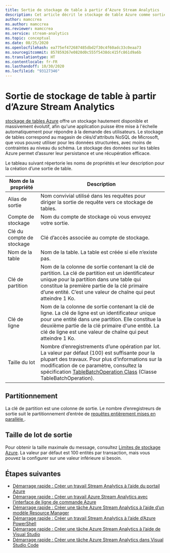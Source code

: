 ```yaml
---
title: Sortie de stockage de table à partir d’Azure Stream Analytics
description: Cet article décrit le stockage de table Azure comme sortie pour Azure Stream Analytics.
author: mamccrea
ms.author: mamccrea
ms.reviewer: mamccrea
ms.service: stream-analytics
ms.topic: conceptual
ms.date: 08/25/2020
ms.openlocfilehash: ea775ef472687485dbd2f30c4f60adc33c0eaa73
ms.sourcegitcommit: 857859267e0820d0c555f5438dc415fc861d9a6b
ms.translationtype: HT
ms.contentlocale: fr-FR
ms.lasthandoff: 10/30/2020
ms.locfileid: "93127346"
---
```

# <a name="table-storage-output-from-azure-stream-analytics"></a>Sortie de stockage de table à partir d’Azure Stream Analytics

[stockage de tables Azure](../storage/common/storage-introduction.md) offre un stockage hautement disponible et massivement évolutif, afin qu'une application puisse être mise à l'échelle automatiquement pour répondre à la demande des utilisateurs. Le stockage de tables correspond au magasin de clés/d'attributs NoSQL de Microsoft, que vous pouvez utiliser pour les données structurées, avec moins de contraintes au niveau du schéma. Le stockage des données sur les tables Azure permet d’assurer leur persistance et une récupération efficace.

Le tableau suivant répertorie les noms de propriétés et leur description pour la création d’une sortie de table.

| Nom de la propriété | Description |
| --- | --- |
| Alias de sortie |Nom convivial utilisé dans les requêtes pour diriger la sortie de requête vers ce stockage de tables. |
| Compte de stockage |Nom du compte de stockage où vous envoyez votre sortie. |
| Clé du compte de stockage |Clé d’accès associée au compte de stockage. |
| Nom de la table |Nom de la table. La table est créée si elle n’existe pas. |
| Clé de partition |Nom de la colonne de sortie contenant la clé de partition. La clé de partition est un identificateur unique pour la partition dans une table qui constitue la première partie de la clé primaire d’une entité. C’est une valeur de chaîne qui peut atteindre 1 Ko. |
| Clé de ligne |Nom de la colonne de sortie contenant la clé de ligne. La clé de ligne est un identificateur unique pour une entité dans une partition. Elle constitue la deuxième partie de la clé primaire d'une entité. La clé de ligne est une valeur de chaîne qui peut atteindre 1 Ko. |
| Taille du lot |Nombre d’enregistrements d’une opération par lot. La valeur par défaut (100) est suffisante pour la plupart des travaux. Pour plus d’informations sur la modification de ce paramètre, consultez la spécification [TableBatchOperation Class](/java/api/com.microsoft.azure.storage.table.tablebatchoperation) (Classe TableBatchOperation). |

## <a name="partitioning"></a>Partitionnement

La clé de partition est une colonne de sortie. Le nombre d’enregistreurs de sortie suit le partitionnement d’entrée de [requêtes entièrement mises en parallèle ](stream-analytics-scale-jobs.md).

## <a name="output-batch-size"></a>Taille de lot de sortie

Pour obtenir la taille maximale du message, consultez [Limites de stockage Azure](../azure-resource-manager/management/azure-subscription-service-limits.md#storage-limits). La valeur par défaut est 100 entités par transaction, mais vous pouvez la configurer sur une valeur inférieure si besoin.

## <a name="next-steps"></a>Étapes suivantes

* [Démarrage rapide : Créer un travail Stream Analytics à l’aide du portail Azure](stream-analytics-quick-create-portal.md)
* [Démarrage rapide : Créer un travail Azure Stream Analytics avec l’interface de ligne de commande Azure](quick-create-azure-cli.md)
* [Démarrage rapide : Créer une tâche Azure Stream Analytics à l’aide d’un modèle Resource Manager](quick-create-azure-resource-manager.md)
* [Démarrage rapide : Créer un travail Stream Analytics à l’aide d’Azure PowerShell](stream-analytics-quick-create-powershell.md)
* [Démarrage rapide : Créer une tâche Azure Stream Analytics à l’aide de Visual Studio](stream-analytics-quick-create-vs.md)
* [Démarrage rapide : Créer une tâche Azure Stream Analytics dans Visual Studio Code](quick-create-visual-studio-code.md)